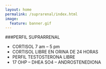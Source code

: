 ```yaml
---
layout: home
permalink: /suprarenal/index.html
image:
  feature: banner.gif
---
```


###PERFIL SUPRARRENAL 
* CORTISOL 7 am – 5 pm
* CORTISOL LIBRE EN ORINA DE 24 HORAS 
* PERFIL TESTOSTERONA LIBRE 
* 17 OHP – DHEA SO4 – ANDROSTENEDIONA 

